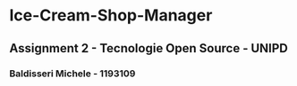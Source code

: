 # Ice-Cream-Shop-Manager
## Assignment 2 - Tecnologie Open Source - UNIPD 
### Baldisseri Michele - 1193109